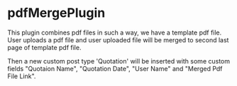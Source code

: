 # pdfMergePlugin

This plugin combines pdf files in such a way, we have a template pdf file. User uploads a pdf file and user uploaded file will be merged to second last page of template pdf file.

Then a new custom post type 'Quotation' will be inserted with some custom fields "Quotaion Name", "Quotation Date", "User Name" and "Merged Pdf File Link".
